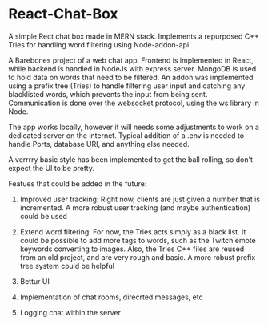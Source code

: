 # React-Chat-Box
A simple Rect chat box made in MERN stack. Implements a repurposed C++ Tries for handling word filtering using Node-addon-api

A Barebones project of a web chat app. Frontend is implemented in React, while backend is handled in NodeJs with express server. MongoDB is used to hold data on words that
need to be filtered. An addon was implemented using a prefix tree (Tries) to handle filtering user input and catching any blacklisted words, which prevents the input from being sent. Communication is done over the websocket protocol, using the ws library in Node.

The app works locally, however it will needs some adjustments to work on a dedicated server on the internet. Typical addition of a .env is needed to handle Ports, database URI, and anything else needed.

A verrrry basic style has been implemented to get the ball rolling, so don't expect the UI to be pretty.

Featues that could be added in the future:
1) Improved user tracking: Right now, clients are just given a number that is incremented. A more robust user tracking (and maybe authentication) could be used

2) Extend word filtering: For now, the Tries acts simply as a black list. It could be possible to add more tags to words, such as the Twitch emote keywords converting to images. Also, the Tries C++ files are reused from an old project, and are very rough and basic. A more robust prefix tree system could be helpful

3) Bettur UI

4) Implementation of chat rooms, direcrted messages, etc

5) Logging chat within the server
